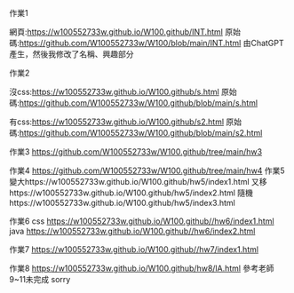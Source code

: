作業1

網頁:https://w100552733w.github.io/W100.github/INT.html
原始碼:https://github.com/W100552733w/W100/blob/main/INT.html
由ChatGPT 產生，然後我修改了名稱、興趣部分

作業2

沒css:https://w100552733w.github.io/W100.github/s.html
原始碼:https://github.com/W100552733w/W100.github/blob/main/s.html

有css:https://w100552733w.github.io/W100.github/s2.html
原始碼:https://github.com/W100552733w/W100.github/blob/main/s2.html

作業3
https://github.com/W100552733w/W100.github/tree/main/hw3

作業4
https://github.com/W100552733w/W100.github/tree/main/hw4
作業5 
變大https://w100552733w.github.io/W100.github/hw5/index1.html
又移https://w100552733w.github.io/W100.github/hw5/index2.html
隨機https://w100552733w.github.io/W100.github/hw5/index3.html


作業6 
css https://w100552733w.github.io/W100.github//hw6/index1.html
java https://w100552733w.github.io/W100.github//hw6/index2.html


作業7 
https://w100552733w.github.io/W100.github//hw7/index1.html

作業8
https://w100552733w.github.io/W100.github/hw8/lA.html
參考老師
9~11未完成 sorry

